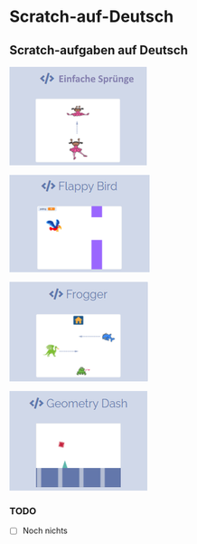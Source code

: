 # Scratch-auf-Deutsch

## Scratch-aufgaben auf Deutsch

[![Einfache Sprünge](https://github.com/coderdojolund/Scratch-auf-Deutsch/blob/main/EinfacheSprünge/EinfacheSprünge.png)](https://github.com/coderdojolund/Scratch-auf-Deutsch/blob/main/EinfacheSprünge/EinfacheSprünge.md)

[![Flappy Bird](https://github.com/coderdojolund/Scratch-auf-Deutsch/blob/main/FlappyBird/flappy.png)](https://github.com/coderdojolund/Scratch-auf-Deutsch/blob/main/FlappyBird/FlappyBird.md)

[![Frogger](https://github.com/coderdojolund/Scratch-auf-Deutsch/blob/main/Frogger/Frogger.png)](https://github.com/coderdojolund/Scratch-auf-Deutsch/blob/main/Frogger/Frogger.md)

[![Geometry Dash](https://github.com/coderdojolund/Scratch-auf-Deutsch/blob/main/GeometryDash/geometry-dash.png)](https://github.com/coderdojolund/Scratch-auf-Deutsch/blob/main/GeometryDash/GeometryDash.md)


### TODO
- [ ] Noch nichts

